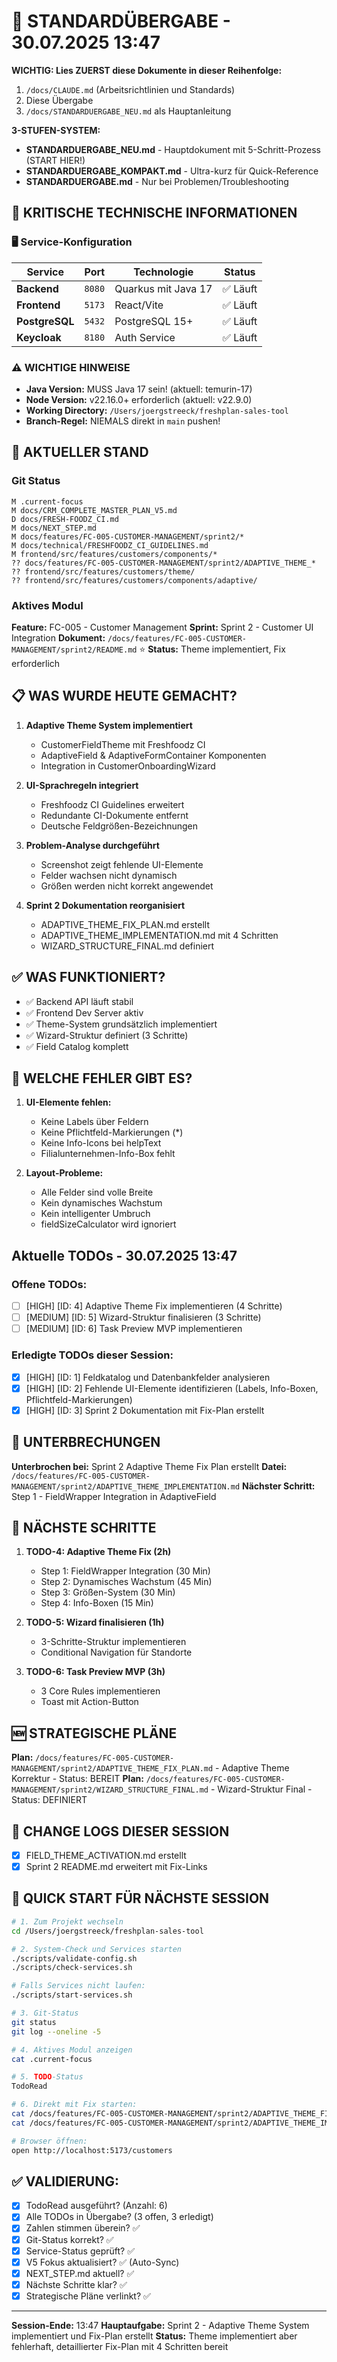 # 🔄 STANDARDÜBERGABE - 30.07.2025 13:47

**WICHTIG: Lies ZUERST diese Dokumente in dieser Reihenfolge:**
1. `/docs/CLAUDE.md` (Arbeitsrichtlinien und Standards)
2. Diese Übergabe
3. `/docs/STANDARDUERGABE_NEU.md` als Hauptanleitung

**3-STUFEN-SYSTEM:**
- **STANDARDUERGABE_NEU.md** - Hauptdokument mit 5-Schritt-Prozess (START HIER!)
- **STANDARDUERGABE_KOMPAKT.md** - Ultra-kurz für Quick-Reference
- **STANDARDUERGABE.md** - Nur bei Problemen/Troubleshooting

## 🚨 KRITISCHE TECHNISCHE INFORMATIONEN

### 🖥️ Service-Konfiguration
| Service | Port | Technologie | Status |
|---------|------|-------------|--------|
| **Backend** | `8080` | Quarkus mit Java 17 | ✅ Läuft |
| **Frontend** | `5173` | React/Vite | ✅ Läuft |
| **PostgreSQL** | `5432` | PostgreSQL 15+ | ✅ Läuft |
| **Keycloak** | `8180` | Auth Service | ✅ Läuft |

### ⚠️ WICHTIGE HINWEISE
- **Java Version:** MUSS Java 17 sein! (aktuell: temurin-17)
- **Node Version:** v22.16.0+ erforderlich (aktuell: v22.9.0)
- **Working Directory:** `/Users/joergstreeck/freshplan-sales-tool`
- **Branch-Regel:** NIEMALS direkt in `main` pushen!

## 🎯 AKTUELLER STAND

### Git Status
```
M .current-focus
M docs/CRM_COMPLETE_MASTER_PLAN_V5.md
D docs/FRESH-FOODZ_CI.md
M docs/NEXT_STEP.md
M docs/features/FC-005-CUSTOMER-MANAGEMENT/sprint2/*
M docs/technical/FRESHFOODZ_CI_GUIDELINES.md
M frontend/src/features/customers/components/*
?? docs/features/FC-005-CUSTOMER-MANAGEMENT/sprint2/ADAPTIVE_THEME_*
?? frontend/src/features/customers/theme/
?? frontend/src/features/customers/components/adaptive/
```

### Aktives Modul
**Feature:** FC-005 - Customer Management
**Sprint:** Sprint 2 - Customer UI Integration
**Dokument:** `/docs/features/FC-005-CUSTOMER-MANAGEMENT/sprint2/README.md` ⭐
**Status:** Theme implementiert, Fix erforderlich

## 📋 WAS WURDE HEUTE GEMACHT?

1. **Adaptive Theme System implementiert**
   - CustomerFieldTheme mit Freshfoodz CI
   - AdaptiveField & AdaptiveFormContainer Komponenten
   - Integration in CustomerOnboardingWizard

2. **UI-Sprachregeln integriert**
   - Freshfoodz CI Guidelines erweitert
   - Redundante CI-Dokumente entfernt
   - Deutsche Feldgrößen-Bezeichnungen

3. **Problem-Analyse durchgeführt**
   - Screenshot zeigt fehlende UI-Elemente
   - Felder wachsen nicht dynamisch
   - Größen werden nicht korrekt angewendet

4. **Sprint 2 Dokumentation reorganisiert**
   - ADAPTIVE_THEME_FIX_PLAN.md erstellt
   - ADAPTIVE_THEME_IMPLEMENTATION.md mit 4 Schritten
   - WIZARD_STRUCTURE_FINAL.md definiert

## ✅ WAS FUNKTIONIERT?

- ✅ Backend API läuft stabil
- ✅ Frontend Dev Server aktiv
- ✅ Theme-System grundsätzlich implementiert
- ✅ Wizard-Struktur definiert (3 Schritte)
- ✅ Field Catalog komplett

## 🚨 WELCHE FEHLER GIBT ES?

1. **UI-Elemente fehlen:**
   - Keine Labels über Feldern
   - Keine Pflichtfeld-Markierungen (*)
   - Keine Info-Icons bei helpText
   - Filialunternehmen-Info-Box fehlt

2. **Layout-Probleme:**
   - Alle Felder sind volle Breite
   - Kein dynamisches Wachstum
   - Kein intelligenter Umbruch
   - fieldSizeCalculator wird ignoriert

## Aktuelle TODOs - 30.07.2025 13:47

### Offene TODOs:
- [ ] [HIGH] [ID: 4] Adaptive Theme Fix implementieren (4 Schritte)
- [ ] [MEDIUM] [ID: 5] Wizard-Struktur finalisieren (3 Schritte)
- [ ] [MEDIUM] [ID: 6] Task Preview MVP implementieren

### Erledigte TODOs dieser Session:
- [x] [HIGH] [ID: 1] Feldkatalog und Datenbankfelder analysieren
- [x] [HIGH] [ID: 2] Fehlende UI-Elemente identifizieren (Labels, Info-Boxen, Pflichtfeld-Markierungen)
- [x] [HIGH] [ID: 3] Sprint 2 Dokumentation mit Fix-Plan erstellt

## 🚨 UNTERBRECHUNGEN
**Unterbrochen bei:** Sprint 2 Adaptive Theme Fix Plan erstellt
**Datei:** `/docs/features/FC-005-CUSTOMER-MANAGEMENT/sprint2/ADAPTIVE_THEME_IMPLEMENTATION.md`
**Nächster Schritt:** Step 1 - FieldWrapper Integration in AdaptiveField

## 🔧 NÄCHSTE SCHRITTE

1. **TODO-4: Adaptive Theme Fix (2h)**
   - Step 1: FieldWrapper Integration (30 Min)
   - Step 2: Dynamisches Wachstum (45 Min)
   - Step 3: Größen-System (30 Min)
   - Step 4: Info-Boxen (15 Min)

2. **TODO-5: Wizard finalisieren (1h)**
   - 3-Schritte-Struktur implementieren
   - Conditional Navigation für Standorte

3. **TODO-6: Task Preview MVP (3h)**
   - 3 Core Rules implementieren
   - Toast mit Action-Button

## 🆕 STRATEGISCHE PLÄNE
**Plan:** `/docs/features/FC-005-CUSTOMER-MANAGEMENT/sprint2/ADAPTIVE_THEME_FIX_PLAN.md` - Adaptive Theme Korrektur - Status: BEREIT
**Plan:** `/docs/features/FC-005-CUSTOMER-MANAGEMENT/sprint2/WIZARD_STRUCTURE_FINAL.md` - Wizard-Struktur Final - Status: DEFINIERT

## 📝 CHANGE LOGS DIESER SESSION
- [x] FIELD_THEME_ACTIVATION.md erstellt
- [x] Sprint 2 README.md erweitert mit Fix-Links

## 🚀 QUICK START FÜR NÄCHSTE SESSION
```bash
# 1. Zum Projekt wechseln
cd /Users/joergstreeck/freshplan-sales-tool

# 2. System-Check und Services starten
./scripts/validate-config.sh
./scripts/check-services.sh

# Falls Services nicht laufen:
./scripts/start-services.sh

# 3. Git-Status
git status
git log --oneline -5

# 4. Aktives Modul anzeigen
cat .current-focus

# 5. TODO-Status
TodoRead

# 6. Direkt mit Fix starten:
cat /docs/features/FC-005-CUSTOMER-MANAGEMENT/sprint2/ADAPTIVE_THEME_FIX_PLAN.md
cat /docs/features/FC-005-CUSTOMER-MANAGEMENT/sprint2/ADAPTIVE_THEME_IMPLEMENTATION.md

# Browser öffnen:
open http://localhost:5173/customers
```

## ✅ VALIDIERUNG:
- [x] TodoRead ausgeführt? (Anzahl: 6)
- [x] Alle TODOs in Übergabe? (3 offen, 3 erledigt)
- [x] Zahlen stimmen überein? ✅
- [x] Git-Status korrekt? ✅
- [x] Service-Status geprüft? ✅
- [x] V5 Fokus aktualisiert? ✅ (Auto-Sync)
- [x] NEXT_STEP.md aktuell? ✅
- [x] Nächste Schritte klar? ✅
- [x] Strategische Pläne verlinkt? ✅

---
**Session-Ende:** 13:47
**Hauptaufgabe:** Sprint 2 - Adaptive Theme System implementiert und Fix-Plan erstellt
**Status:** Theme implementiert aber fehlerhaft, detaillierter Fix-Plan mit 4 Schritten bereit